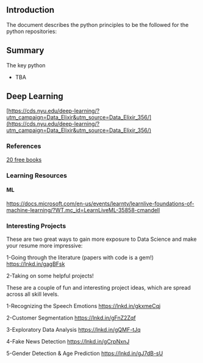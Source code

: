 ## Introduction
The document describes the python principles to be the followed for the python repositories:

## Summary

The key python 

- TBA

## Deep Learning

[https://cds.nyu.edu/deep-learning/?utm_campaign=Data_Elixir&utm_source=Data_Elixir_356/](https://cds.nyu.edu/deep-learning/?utm_campaign=Data_Elixir&utm_source=Data_Elixir_356/)


### References

[20 free books](https://www.linkedin.com/pulse/free-data-science-books-20-steve-nouri/)
### Learning Resources 

#### ML

https://docs.microsoft.com/en-us/events/learntv/learnlive-foundations-of-machine-learning/?WT.mc_id=LearnLiveML-35858-cmandell

### Interesting Projects

These are two great ways to gain more exposure to Data Science and make your resume more impressive:

1-Going through the literature (papers with code is a gem!) https://lnkd.in/gagBFsk

2-Taking on some helpful projects!

These are a couple of fun and interesting project ideas, which are spread across all skill levels.

1-Recognizing the Speech Emotions
https://lnkd.in/gkxmeCqj

2-Customer Segmentation
https://lnkd.in/gFnZ2Zqf

3-Exploratory Data Analysis
https://lnkd.in/gQMF-tJq

4-Fake News Detection https://lnkd.in/gCrpNxnJ

5-Gender Detection & Age Prediction
https://lnkd.in/gJ7dB-sU
